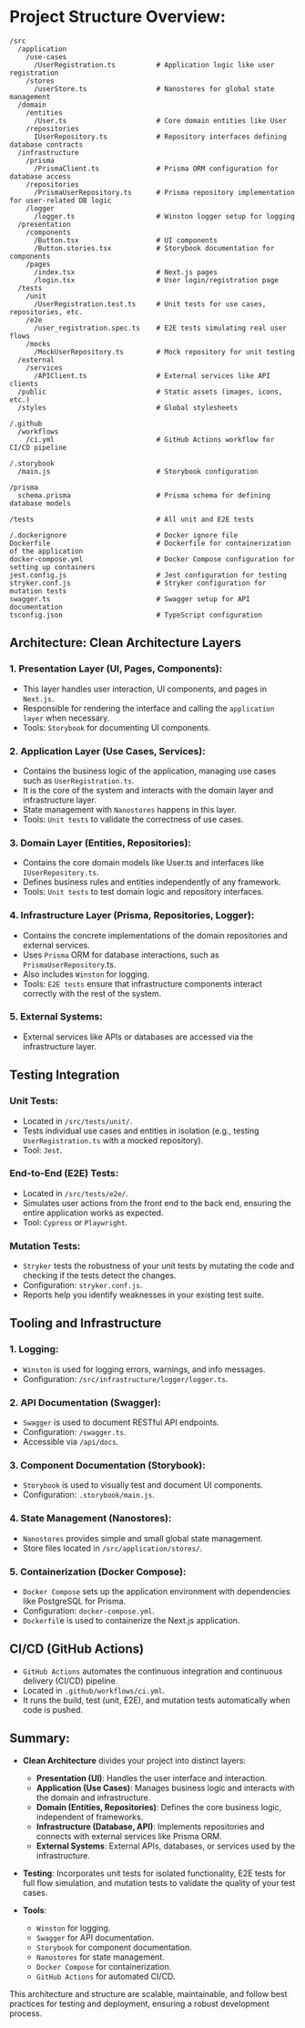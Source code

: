 # Project Structure Overview:
```
/src
  /application
    /use-cases
      /UserRegistration.ts          # Application logic like user registration
    /stores
      /userStore.ts                 # Nanostores for global state management
  /domain
    /entities
      /User.ts                      # Core domain entities like User
    /repositories
      IUserRepository.ts            # Repository interfaces defining database contracts
  /infrastructure
    /prisma
      /PrismaClient.ts              # Prisma ORM configuration for database access
    /repositories
      /PrismaUserRepository.ts      # Prisma repository implementation for user-related DB logic
    /logger
      /logger.ts                    # Winston logger setup for logging
  /presentation
    /components
      /Button.tsx                   # UI components
      /Button.stories.tsx           # Storybook documentation for components
    /pages
      /index.tsx                    # Next.js pages
      /login.tsx                    # User login/registration page
  /tests
    /unit
      /UserRegistration.test.ts     # Unit tests for use cases, repositories, etc.
    /e2e
      /user_registration.spec.ts    # E2E tests simulating real user flows
    /mocks
      /MockUserRepository.ts        # Mock repository for unit testing
  /external
    /services
      /APIClient.ts                 # External services like API clients
  /public                           # Static assets (images, icons, etc.)
  /styles                           # Global stylesheets

/.github
  /workflows
    /ci.yml                         # GitHub Actions workflow for CI/CD pipeline

/.storybook
  /main.js                          # Storybook configuration

/prisma
  schema.prisma                     # Prisma schema for defining database models

/tests                              # All unit and E2E tests

/.dockerignore                      # Docker ignore file
Dockerfile                          # Dockerfile for containerization of the application
docker-compose.yml                  # Docker Compose configuration for setting up containers
jest.config.js                      # Jest configuration for testing
stryker.conf.js                     # Stryker configuration for mutation tests
swagger.ts                          # Swagger setup for API documentation
tsconfig.json                       # TypeScript configuration
```

## Architecture: Clean Architecture Layers
### 1. Presentation Layer (UI, Pages, Components):
- This layer handles user interaction, UI components, and pages in `Next.js`.
- Responsible for rendering the interface and calling the `application layer` when necessary.
- Tools: `Storybook` for documenting UI components.
### 2. Application Layer (Use Cases, Services):
- Contains the business logic of the application, managing use cases such as `UserRegistration.ts`.
- It is the core of the system and interacts with the domain layer and infrastructure layer.
- State management with `Nanostores` happens in this layer.
- Tools: `Unit tests` to validate the correctness of use cases.
### 3. Domain Layer (Entities, Repositories):
- Contains the core domain models like User.ts and interfaces like `IUserRepository.ts`.
- Defines business rules and entities independently of any framework.
- Tools: `Unit tests` to test domain logic and repository interfaces.
### 4. Infrastructure Layer (Prisma, Repositories, Logger):
- Contains the concrete implementations of the domain repositories and external services.
- Uses `Prisma` ORM for database interactions, such as `PrismaUserRepository`.ts.
- Also includes `Winston` for logging.
- Tools: `E2E tests` ensure that infrastructure components interact correctly with the rest of the system.
### 5. External Systems:
- External services like APIs or databases are accessed via the infrastructure layer.

## Testing Integration
### Unit Tests:
- Located in `/src/tests/unit/`.
- Tests individual use cases and entities in isolation (e.g., testing `UserRegistration.ts` with a mocked repository).
- Tool: `Jest`.
### End-to-End (E2E) Tests:
- Located in `/src/tests/e2e/`.
- Simulates user actions from the front end to the back end, ensuring the entire application works as expected.
- Tool: `Cypress` or `Playwright`.
### Mutation Tests:
- `Stryker` tests the robustness of your unit tests by mutating the code and checking if the tests detect the changes.
- Configuration: `stryker.conf.js`.
- Reports help you identify weaknesses in your existing test suite.

## Tooling and Infrastructure
### 1. Logging:
- `Winston` is used for logging errors, warnings, and info messages.
- Configuration: `/src/infrastructure/logger/logger.ts`.
### 2. API Documentation (Swagger):
- `Swagger` is used to document RESTful API endpoints.
- Configuration: `/swagger.ts`.
- Accessible via `/api/docs`.
### 3. Component Documentation (Storybook):
- `Storybook` is used to visually test and document UI components.
- Configuration: `.storybook/main.js`.
### 4. State Management (Nanostores):
- `Nanostores` provides simple and small global state management.
- Store files located in `/src/application/stores/`.
### 5. Containerization (Docker Compose):
- `Docker Compose` sets up the application environment with dependencies like PostgreSQL for Prisma.
- Configuration: `docker-compose.yml`.
- `Dockerfil`e is used to containerize the Next.js application.

## CI/CD (GitHub Actions)
- `GitHub Actions` automates the continuous integration and continuous delivery (CI/CD) pipeline.
- Located in `.github/workflows/ci.yml`.
- It runs the build, test (unit, E2E), and mutation tests automatically when code is pushed.

## Summary:
- **Clean Architecture** divides your project into distinct layers:
  - **Presentation (UI)**: Handles the user interface and interaction.
  - **Application (Use Cases)**: Manages business logic and interacts with the domain and infrastructure.
  - **Domain (Entities, Repositories)**: Defines the core business logic, independent of frameworks.
  - **Infrastructure (Database, API)**: Implements repositories and connects with external services like Prisma ORM.
  - **External Systems**: External APIs, databases, or services used by the infrastructure.

- **Testing**: Incorporates unit tests for isolated functionality, E2E tests for full flow simulation, and mutation tests to validate the quality of your test cases.
- **Tools**:
  - `Winston` for logging.
  - `Swagger` for API documentation.
  - `Storybook` for component documentation.
  - `Nanostores` for state management.
  - `Docker Compose` for containerization.
  - `GitHub Actions` for automated CI/CD.

This architecture and structure are scalable, maintainable, and follow best practices for testing and deployment, ensuring a robust development process.
